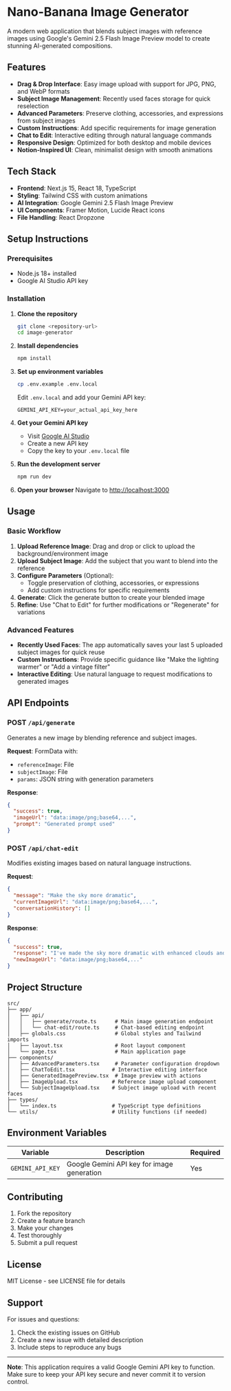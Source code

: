 # Nano-Banana Image Generator

A modern web application that blends subject images with reference images using Google's Gemini 2.5 Flash Image Preview model to create stunning AI-generated compositions.

## Features

- **Drag & Drop Interface**: Easy image upload with support for JPG, PNG, and WebP formats
- **Subject Image Management**: Recently used faces storage for quick reselection
- **Advanced Parameters**: Preserve clothing, accessories, and expressions from subject images
- **Custom Instructions**: Add specific requirements for image generation
- **Chat to Edit**: Interactive editing through natural language commands
- **Responsive Design**: Optimized for both desktop and mobile devices
- **Notion-Inspired UI**: Clean, minimalist design with smooth animations

## Tech Stack

- **Frontend**: Next.js 15, React 18, TypeScript
- **Styling**: Tailwind CSS with custom animations
- **AI Integration**: Google Gemini 2.5 Flash Image Preview
- **UI Components**: Framer Motion, Lucide React icons
- **File Handling**: React Dropzone

## Setup Instructions

### Prerequisites

- Node.js 18+ installed
- Google AI Studio API key

### Installation

1. **Clone the repository**
   ```bash
   git clone <repository-url>
   cd image-generator
   ```

2. **Install dependencies**
   ```bash
   npm install
   ```

3. **Set up environment variables**
   ```bash
   cp .env.example .env.local
   ```
   
   Edit `.env.local` and add your Gemini API key:
   ```
   GEMINI_API_KEY=your_actual_api_key_here
   ```

4. **Get your Gemini API key**
   - Visit [Google AI Studio](https://makersuite.google.com/app/apikey)
   - Create a new API key
   - Copy the key to your `.env.local` file

5. **Run the development server**
   ```bash
   npm run dev
   ```

6. **Open your browser**
   Navigate to [http://localhost:3000](http://localhost:3000)

## Usage

### Basic Workflow

1. **Upload Reference Image**: Drag and drop or click to upload the background/environment image
2. **Upload Subject Image**: Add the subject that you want to blend into the reference
3. **Configure Parameters** (Optional):
   - Toggle preservation of clothing, accessories, or expressions
   - Add custom instructions for specific requirements
4. **Generate**: Click the generate button to create your blended image
5. **Refine**: Use "Chat to Edit" for further modifications or "Regenerate" for variations

### Advanced Features

- **Recently Used Faces**: The app automatically saves your last 5 uploaded subject images for quick reuse
- **Custom Instructions**: Provide specific guidance like "Make the lighting warmer" or "Add a vintage filter"
- **Interactive Editing**: Use natural language to request modifications to generated images

## API Endpoints

### POST `/api/generate`
Generates a new image by blending reference and subject images.

**Request**: FormData with:
- `referenceImage`: File
- `subjectImage`: File  
- `params`: JSON string with generation parameters

**Response**:
```json
{
  "success": true,
  "imageUrl": "data:image/png;base64,...",
  "prompt": "Generated prompt used"
}
```

### POST `/api/chat-edit`
Modifies existing images based on natural language instructions.

**Request**:
```json
{
  "message": "Make the sky more dramatic",
  "currentImageUrl": "data:image/png;base64,...",
  "conversationHistory": []
}
```

**Response**:
```json
{
  "success": true,
  "response": "I've made the sky more dramatic with enhanced clouds and lighting.",
  "newImageUrl": "data:image/png;base64,..."
}
```

## Project Structure

```
src/
├── app/
│   ├── api/
│   │   ├── generate/route.ts      # Main image generation endpoint
│   │   └── chat-edit/route.ts     # Chat-based editing endpoint
│   ├── globals.css                # Global styles and Tailwind imports
│   ├── layout.tsx                 # Root layout component
│   └── page.tsx                   # Main application page
├── components/
│   ├── AdvancedParameters.tsx     # Parameter configuration dropdown
│   ├── ChatToEdit.tsx            # Interactive editing interface
│   ├── GeneratedImagePreview.tsx  # Image preview with actions
│   ├── ImageUpload.tsx           # Reference image upload component
│   └── SubjectImageUpload.tsx    # Subject image upload with recent faces
├── types/
│   └── index.ts                  # TypeScript type definitions
└── utils/                        # Utility functions (if needed)
```

## Environment Variables

| Variable | Description | Required |
|----------|-------------|---------|
| `GEMINI_API_KEY` | Google Gemini API key for image generation | Yes |

## Contributing

1. Fork the repository
2. Create a feature branch
3. Make your changes
4. Test thoroughly
5. Submit a pull request

## License

MIT License - see LICENSE file for details

## Support

For issues and questions:
1. Check the existing issues on GitHub
2. Create a new issue with detailed description
3. Include steps to reproduce any bugs

---

**Note**: This application requires a valid Google Gemini API key to function. Make sure to keep your API key secure and never commit it to version control.